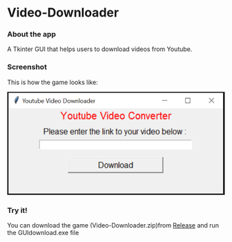 # Video-Downloader
### About the app
A Tkinter GUI that helps users to download videos from Youtube.

### Screenshot
This is how the game looks like:

<p align='center'>
<img src='screenshot.PNG'/>
</p>

### Try it!
You can download the game (Video-Downloader.zip)from [Release](https://github.com/socolachaymo/Video-Downloader/releases) and run the GUIdownload.exe file
